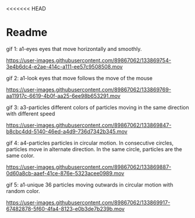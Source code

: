 <<<<<<< HEAD
# Readme

gif 1:
a1-eyes
eyes that move horizontally and smoothly.


https://user-images.githubusercontent.com/89867062/133869754-3e4b6dc4-e2ae-414c-a111-ee57c9508508.mov

gif 2:
a1-look
eyes that move follows the move of the mouse


https://user-images.githubusercontent.com/89867062/133869769-aa11917c-6619-4b0f-aa25-6ee98b653291.mov

gif 3:
a3-particles
different colors of particles moving in the same direction with different speed


https://user-images.githubusercontent.com/89867062/133869847-b8cbc4dd-5140-46ed-a4d9-736d7342b345.mov

gif 4:
a4-particles
particles in circular motion. In consecutive circles, particles move in alternate direction. In the same circle, particles are the same color.


https://user-images.githubusercontent.com/89867062/133869887-0d60a8cb-aaef-41ce-876e-5323acee0989.mov

gif 5:
a1-unique
36 particles moving outwards in circular motion with random color.

https://user-images.githubusercontent.com/89867062/133869917-67482878-5f60-4fa4-8123-e0b3de7b239b.mov

